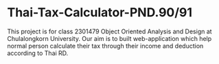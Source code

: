 # Thai-Tax-Calculator-PND.90/91
This project is for class 2301479 Object Oriented Analysis and Design at Chulalongkorn University. Our aim is to built web-application which help normal person calculate their tax through their income and deduction according to Thai RD.
